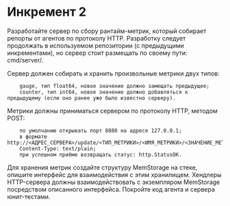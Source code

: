 # Инкремент 2
Разработайте сервер по сбору рантайм-метрик, который собирает репорты от агентов по протоколу HTTP.
Разработку следует продолжать в используемом репозитории (с предыдущими инкрементами), но сервер стоит размещать по своему пути: cmd/server/.

Сервер должен собирать и хранить произвольные метрики двух типов:
```
    gauge, тип float64, новое значение должно замещать предыдущее;
    counter, тип int64, новое значение должно добавляться к предыдущему (если оно ранее уже было известно серверу).
```

Метрики должны приниматься сервером по протоколу HTTP, методом POST:
```
    по умолчанию открывать порт 8080 на адресе 127.0.0.1;
    в формате http://<АДРЕС_СЕРВЕРА>/update/<ТИП_МЕТРИКИ>/<ИМЯ_МЕТРИКИ>/<ЗНАЧЕНИЕ_МЕТРИКИ>;
    Content-Type: text/plain;
    при успешном приёме возвращать статус: http.StatusOK.
```

Для хранения метрик создайте структуру MemStorage на стеке, опишите интерфейс для взаимодействия с этим хранилищем. Хендлеры HTTP-сервера должны взаимодействовать с экземпляром MemStorage посредством описанного интерфейса.
Покройте код агента и сервера юнит-тестами.
